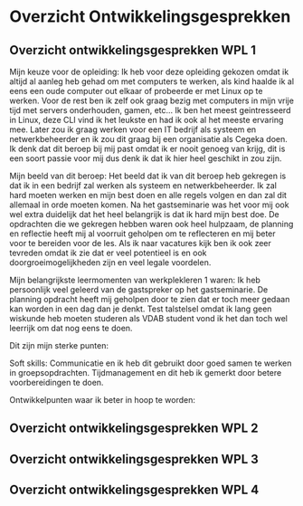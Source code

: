 # Overzicht Ontwikkelingsgesprekken

## Overzicht ontwikkelingsgesprekken WPL 1
Mijn keuze voor de opleiding:
Ik heb voor deze opleiding gekozen omdat ik altijd al aanleg heb gehad om met computers te werken, als kind haalde ik al eens een oude computer out elkaar of probeerde er met Linux op te werken.
Voor de rest ben ik zelf ook graag bezig met computers in mijn vrije tijd met servers onderhouden, gamen, etc...
Ik ben het meest geintresseerd in Linux, deze CLI vind ik het leukste en had ik ook al het meeste ervaring mee.
Later zou ik graag werken voor een IT bedrijf als systeem en netwerkbeheerder en ik zou dit graag bij een organisatie als Cegeka doen.
Ik denk dat dit beroep bij mij past omdat ik er nooit genoeg van krijg, dit is een soort passie voor mij dus denk ik dat ik hier heel geschikt in zou zijn.

Mijn beeld van dit beroep:
Het beeld dat ik van dit beroep heb gekregen is dat ik in een bedrijf zal werken als systeem en netwerkbeheerder.
Ik zal hard moeten werken en mijn best doen en alle regels volgen en dan zal dit allemaal in orde moeten komen.
Na het gastseminarie was het voor mij ook wel extra duidelijk dat het heel belangrijk is dat ik hard mijn best doe.
De opdrachten die we gekregen hebben waren ook heel hulpzaam, de planning en reflectie heeft mij al voorruit geholpen om te reflecteren en mij beter voor te bereiden voor de les.
Als ik naar vacatures kijk ben ik ook zeer tevreden omdat ik zie dat er veel potentieel is en ook doorgroeimogelijkheden zijn en veel legale voordelen.

Mijn belangrijkste leermomenten van werkplekleren 1 waren:
Ik heb persoonlijk veel geleerd van de gastspreker op het gastseminarie.
De planning opdracht heeft mij geholpen door te zien dat er toch meer gedaan kan worden in een dag dan je denkt.
Test talstelsel omdat ik lang geen wiskunde heb moeten studeren als VDAB student vond ik het dan toch wel leerrijk om dat nog eens te doen.

Dit zijn mijn sterke punten:


Soft skills:
Communicatie en ik heb dit gebruikt door goed samen te werken in groepsopdrachten.
Tijdmanagement en dit heb ik gemerkt door betere voorbereidingen te doen.


Ontwikkelpunten waar ik beter in hoop te worden:



## Overzicht ontwikkelingsgesprekken WPL 2

## Overzicht ontwikkelingsgesprekken WPL 3

## Overzicht ontwikkelingsgesprekken WPL 4
